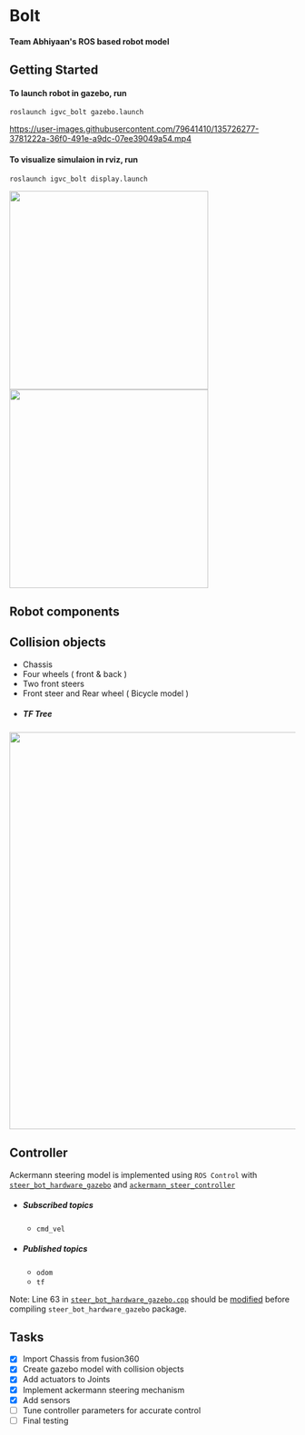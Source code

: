 # Bolt
#### Team Abhiyaan's ROS based robot model <br />
Getting Started
---------------
#### To launch robot in gazebo, run
```
roslaunch igvc_bolt gazebo.launch
```
https://user-images.githubusercontent.com/79641410/135726277-3781222a-36f0-491e-a9dc-07ee39049a54.mp4

#### To visualize simulaion in rviz, run
```
roslaunch igvc_bolt display.launch
```
<p>
<img align="left" src="https://user-images.githubusercontent.com/79641410/133905236-7023b5ff-2c5e-4e3f-9a67-a97987c9d481.png" width="350"/>
<img src="https://user-images.githubusercontent.com/79641410/133905351-7a96e0bd-31d5-49a0-97f8-bdc45e899926.png" width="350"/>
 </p>

## Robot components
## Collision objects
* Chassis
* Four wheels ( front & back )
* Two front steers
* Front steer and Rear wheel ( Bicycle model )
* ##### TF Tree
<img src="https://user-images.githubusercontent.com/79641410/133905922-143effc9-71ff-4827-a306-c62fd6a0e8e3.png" width="700"> <br />

## Controller

Ackermann steering model is implemented using `ROS Control` with [`steer_bot_hardware_gazebo`](http://wiki.ros.org/steer_bot_hardware_gazebo) and [`ackermann_steer_controller`](http://wiki.ros.org/ackermann_steering_controller)
* ##### Subscribed topics
  - `cmd_vel`
* ##### Published topics
  - `odom`
  - `tf` <br />

Note: Line 63 in [`steer_bot_hardware_gazebo.cpp`](https://github.com/CIR-KIT/steer_drive_ros/blob/kinetic-devel/steer_bot_hardware_gazebo/src/steer_bot_hardware_gazebo.cpp) should be [modified](https://github.com/ros-simulation/gazebo_ros_pkgs/issues/487) before compiling `steer_bot_hardware_gazebo` package.

## Tasks
- [x] Import Chassis from fusion360
- [x] Create gazebo model with collision objects
- [x] Add actuators to Joints
- [x] Implement ackermann steering mechanism
- [x] Add sensors
- [ ] Tune controller parameters for accurate control
- [ ] Final testing
